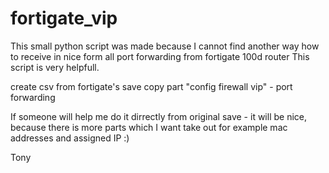 # fortigate_vip

This small python script was made because I cannot find another way how to receive in nice form all port forwarding from fortigate 100d router
This script is very helpfull.

create csv from fortigate's save copy part "config firewall vip" - port forwarding

If someone will help me do it dirrectly from original save - it will be nice, because there is more parts which I want take out
for example mac addresses and assigned IP :)

Tony

